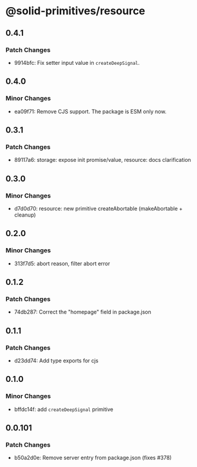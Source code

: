 # @solid-primitives/resource

## 0.4.1

### Patch Changes

- 9914bfc: Fix setter input value in `createDeepSignal`.

## 0.4.0

### Minor Changes

- ea09f71: Remove CJS support. The package is ESM only now.

## 0.3.1

### Patch Changes

- 89117a6: storage: expose init promise/value, resource: docs clarification

## 0.3.0

### Minor Changes

- d7d0d70: resource: new primitive createAbortable (makeAbortable + cleanup)

## 0.2.0

### Minor Changes

- 313f7d5: abort reason, filter abort error

## 0.1.2

### Patch Changes

- 74db287: Correct the "homepage" field in package.json

## 0.1.1

### Patch Changes

- d23dd74: Add type exports for cjs

## 0.1.0

### Minor Changes

- bffdc14f: add `createDeepSignal` primitive

## 0.0.101

### Patch Changes

- b50a2d0e: Remove server entry from package.json (fixes #378)
